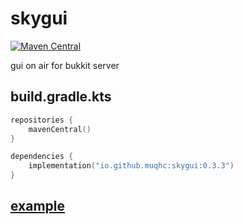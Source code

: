 # skygui

[![Maven Central](https://img.shields.io/maven-central/v/io.github.muqhc/skygui.svg?label=Maven%20Central)](https://search.maven.org/search?q=g:%22io.github.muqhc%22%20AND%20a:%22skygui%22)

gui on air for bukkit server

## build.gradle.kts

```kotlin
repositories {
    mavenCentral()
}

dependencies {
    implementation("io.github.muqhc:skygui:0.3.3")
}
```

## [example](skygui-debug)

